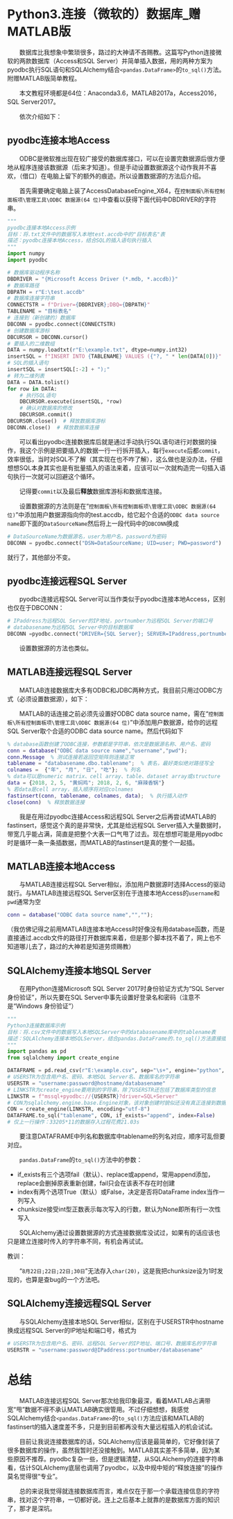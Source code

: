 # Python3.连接（微软的）数据库_赠MATLAB版

&emsp;　数据库比我想象中繁琐很多，路过的大神请不吝赐教。这篇写Python连接微软的两款数据库（Access和SQL Server）并简单插入数据，用的两种方案为pyodbc执行SQL语句和SQLAlchemy结合`<pandas.DataFrame>`的`to_sql()`方法。附赠MATLAB版简单教程。

&emsp;　本文教程环境都是64位：Anaconda3.6，MATLAB2017a，Access2016，SQL Server2017。


&emsp;　依次介绍如下：


## pyodbc连接本地Access
&emsp;　ODBC是微软推出现在较广接受的数据库接口，可以在设置完数据源后很方便地从程序连接该数据源（后来才知道）。但是手动设置数据源这个动作我并不喜欢，（借口）在电脑上留下的额外的痕迹。所以设置数据源的方法后介绍。

&emsp;　首先需要确定电脑上装了AccessDatabaseEngine_X64，在`控制面板\所有控制面板项\管理工具\ODBC 数据源(64 位)`中查看以获得下面代码中DBDRIVER的字符串。

```python
"""
pyodbc连接本地Access示例
目标：将.txt文件中的数据写入本地test.accdb中的"目标表名"表
描述：pyodbc连接本地Access，结合SQL的插入语句执行插入
"""
import numpy
import pyodbc

# 数据库驱动程序名称
DBDRIVER = "{Microsoft Access Driver (*.mdb, *.accdb)}"
# 数据库路径
DBPATH = r"E:\test.accdb"
# 数据库连接字符串
CONNECTSTR = f"Driver={DBDRIVER};DBQ={DBPATH}"
TABLENAME = "目标表名"
# 连接到（新创建的）数据库
DBCONN = pyodbc.connect(CONNECTSTR)
# 创建数据库游标
DBCURSOR = DBCONN.cursor()
# 要插入的二维数组
DATA = numpy.loadtxt(r"E:\example.txt", dtype=numpy.int32)
insertSQL = f"INSERT INTO {TABLENAME} VALUES ({"?, " * len(DATA[0])}"
# SQL的插入语句
insertSQL = insertSQL[:-2] + ");"
# 转为二维列表
DATA = DATA.tolist()
for row in DATA:
    # 执行SQL语句
    DBCURSOR.execute(insertSQL, *row)
    # 确认对数据库的修改
    DBCURSOR.commit()  
DBCURSOR.close()  # 释放数据库游标
DBCONN.close()  # 释放数据库连接
```

&emsp;　可以看出pyodbc连接数据库后就是通过手动执行SQL语句进行对数据的操作，我这个示例是把要插入的数据一行一行拆开插入，每行`execute`后都`commit`，效率很低，当时对SQL不了解（其实现在也不咋了解），这么做也是没办法，仔细想想SQL本身其实也是有批量插入的语法来着，应该可以一次就构造完一句插入语句执行一次就可以回避这个循环。

&emsp;　记得要`commit`以及最后**释放**数据库游标和数据库连接。

&emsp;　设置数据源的方法则是在“`控制面板\所有控制面板项\管理工具\ODBC 数据源(64 位)`”中添加用户数据源指向你的test.accdb，给它起个合适的`ODBC data source name`即下面的`DataSourceName`然后将上一段代码中的`DBCONN`换成

```python
# DataSourceName为数据源名，user为用户名，password为密码
DBCONN = pyodbc.connect("DSN=DataSourceName; UID=user; PWD=password")
```

就行了，其他部分不变。

## pyodbc连接远程SQL Server

&emsp;　pyodbc连接远程SQL Server可以当作类似于pyodbc连接本地Access，区别也仅在于DBCONN：

```python
# IPaddress为远程SQL Server的IP地址，portnumber为远程SQL Server的端口号
# databasename为远程SQL Server中的目标数据库
DBCONN =pyodbc.connect("DRIVER={SQL Server}; SERVER=IPaddress,portnumber; DATABASE=databasename; UID=user; PWD=password")
```
&emsp;　设置数据源的方法也类似。

## MATLAB连接远程SQL Server

&emsp;　MATLAB连接数据库大多有ODBC和JDBC两种方式，我目前只用过ODBC方式（必须设置数据源），如下：

&emsp;　MATLAB的话连接之前必须先设置好ODBC data source name，需在“`控制面板\所有控制面板项\管理工具\ODBC 数据源(64 位)`”中添加用户数据源，给你的远程SQL Server取个合适的ODBC data source name。然后代码如下

```matlab
% database函数创建了ODBC连接，参数都是字符串，依次是数据源名称、用户名、密码
conn = database("ODBC data source name","username","pwd");
conn.Message  % 测试连接若返回空矩阵则连接正常
tablename = "databasename.dbo.tablename";  % 表名，最好类似绝对路径写全
colnames =  {"年", "月", "日", "吃"};  % 列名
% data可以是numeric matrix、cell array、table、dataset array或structure
data = {2018, 2, 5, "黄焖鸡"; 2018, 2, 6, "麻辣香锅"}
% 若data是cell array，插入顺序将对应colnames
fastinsert(conn, tablename, colnames, data);  % 执行插入动作
close(conn)  % 释放数据连接
```

&emsp;　我是在用过pyodbc连接Access和远程SQL Server之后再尝试MATLAB的fastinsert，感觉这个真的是非常快，尤其是给远程SQL Server插入大量数据时，带宽几乎能占满，简直是把整个大表一口气甩了过去。现在想想可能是用pyodbc时是循环一条一条插数据，而MATLAB的fastinsert是真的整个一起插。

## MATLAB连接本地Access

&emsp;　与MATLAB连接远程SQL Server相似，添加用户数据源时选择Access的驱动就行。与MATLAB连接远程SQL Server区别在于连接本地Access的`username`和`pwd`通常为空

```matlab
conn = database("ODBC data source name","","");
```
（我仿佛记得之前用MATLAB连接本地Access时好像没有用database函数，而是直接通过.accdb文件的路径打开数据库来着，但是那个脚本找不着了，网上也不知道哪儿去了，路过的大神若是知道劳烦赐教）

## SQLAlchemy连接本地SQL Server

&emsp;　在用Python连接Microsoft SQL Server 2017时身份验证方式为“SQL Server 身份验证”，所以先要在SQL Server中事先设置好登录名和密码（注意不是“Windows 身份验证”）

```python
"""
Python3连接数据库示例
目标：将.csv文件中的数据写入本地SQLServer中的databasename库中的tablename表
描述：SQLAlchemy连接本地SQLServer，结合pandas.DataFrame的.to_sql()方法直接插入
"""
import pandas as pd
from sqlalchemy import create_engine

DATAFRAME = pd.read_csv(r"E:\example.csv", sep="\s+", engine="python", encoding="utf-8")
# USERSTR为包含用户名、密码、本地SQL Server名、数据库名的字符串
USERSTR = "username:password@hostname/databasename"
# LINKSTR为create_engine要用到的字符串，除了USERSTR还包括了数据库类型的信息
LINKSTR = f"mssql+pyodbc://{USERSTR}?driver=SQL+Server"
# CON为sqlalchemy.engine.base.Engine对象，该对象创建时貌似还没有真正连接到数据库
CON = create_engine(LINKSTR, encoding="utf-8")
DATAFRAME.to_sql("tablename", CON, if_exists="append", index=False)
# 仅上一行操作：33205*11的数据存入过程花费21.03s
```
&emsp;　要注意DATAFRAME中列名和数据库中tablename的列名对应，顺序可乱但要对应。

&emsp;　`pandas.DataFrame`的`to_sql()`方法中的参数：

- if_exists有三个选项fail（默认）、replace或append，常用append添加，replace会删掉原表重新创建，fail只会在该表不存在时创建
- index有两个选项True（默认）或False，决定是否将DataFrame index当作一列写入
- chunksize接受int型正数表示每次写入的行数，默认为None即所有行一次性写入

&emsp;　SQLAlchemy通过设置数据源的方式连接数据库没试过，如果有的话应该也只是建立连接时传入的字符串不同，有机会再试试。

教训：

&emsp;　“`8月22日;22日;22日;30日`”无法存入`char(20)`，这是我把chunksize设为1时发现的，也算是查bug的一个方法吧。

## SQLAlchemy连接远程SQL Server

&emsp;　与SQLAlchemy连接本地SQL Server相似，区别在于USERSTR中hostname换成远程SQL Server的IP地址和端口号，格式为

```python
# USERSTR为包含用户名、密码、远程SQL Server的IP地址、端口号、数据库名的字符串
USERSTR = "username:password@IPaddress:portnumber/databasename"
```

# 总结

&emsp;　MATLAB连接远程SQL Server那次给我印象最深，看着MATLAB占满带宽“甩”数据不得不承认MATLAB确实很管用。不过仔细想想，我感觉SQLAlchemy结合`<pandas.DataFrame>`的`to_sql()`方法应该和MATLAB的fastinsert的插入速度差不多，只是到目前都再没有大量远程插入的机会试试。

&emsp;　目前让我说连接数据库的话，SQLAlchemy应该是最简单的，它好像封装了很多数据库的操作，虽然我暂时还没接触到。MATLAB其实差不多简单，因为某些原因不推荐。pyodbc复杂一些，但是逻辑清楚，从SQLAlchemy的连接字符串看，估计SQLAlchemy底层也调用了pyodbc，以及中规中矩的“释放连接”的操作莫名觉得很“专业”。

&emsp;　总的来说我觉得就连接数据库而言，难点仅在于那一个承载连接信息的字符串，找对这个字符串，一切都好说。连上之后基本上就靠的是数据库方面的知识了，那才是深坑。